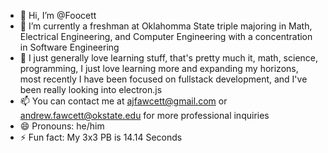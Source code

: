 - 👋 Hi, I’m @Foocett
- 🌱 I’m currently a freshman at Oklahomma State triple majoring in Math, Electrical Engineering, and Computer Engineering with a concentration in Software Engineering
- 👀 I just generally love learning stuff, that's pretty much it, math, science, programming, I just love learning more and expanding my horizons, most recently I have been focused on fullstack development, and I've been really looking into electron.js
- 📫 You can contact me at ajfawcett@gmail.com or andrew.fawcett@okstate.edu for more professional inquiries
- 😄 Pronouns: he/him
- ⚡ Fun fact: My 3x3 PB is 14.14 Seconds

